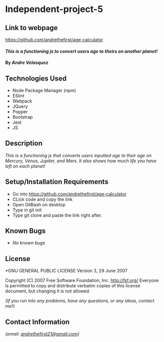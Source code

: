 # Independent-project-5

## Link to webpage ##
https://github.com/andrethefirst/age-calculator

#### _This is a functioning js to convert users age to theirs on another planet!_

#### By _**Andre Velasquez**_

## Technologies Used

* Node Package Manager (npm)
* ESlint
* Webpack
* JQuery
* Popper
* Bootstrap
* Jest
* JS

## Description

_This is a functioning js that converts users inputted age to their age on Mercury, Venus, Jupiter, and Mars. It also shows how much life you have left on each planet!_

## Setup/Installation Requirements

* Go into https://github.com/andrethefirst/age-calculator
* CLick code and copy the link
* Open GitBash on desktop
* Type in git init
* Type git clone and paste the link right after.

## Known Bugs

* _No known bugs_

## License

*GNU GENERAL PUBLIC LICENSE
                       Version 3, 29 June 2007

 Copyright (C) 2007 Free Software Foundation, Inc. <http://fsf.org/>
 Everyone is permitted to copy and distribute verbatim copies
 of this license document, but changing it is not allowed.

_{If you run into any problems, have any questions, or any ideas, contact me!}_

## Contact Information

_{email: andrethefirst21@gmail.com}_